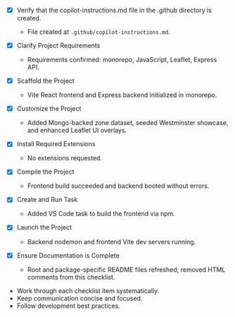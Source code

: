  - [x] Verify that the copilot-instructions.md file in the .github directory is created.
	 - File created at `.github/copilot-instructions.md`.

 - [x] Clarify Project Requirements
   - Requirements confirmed: monorepo, JavaScript, Leaflet, Express API.

 - [x] Scaffold the Project
   - Vite React frontend and Express backend initialized in monorepo.

 - [x] Customize the Project
   - Added Mongo-backed zone dataset, seeded Westminster showcase, and enhanced Leaflet UI overlays.

 - [x] Install Required Extensions
   - No extensions requested.

 - [x] Compile the Project
   - Frontend build succeeded and backend booted without errors.

 - [x] Create and Run Task
   - Added VS Code task to build the frontend via npm.

- [x] Launch the Project
   - Backend nodemon and frontend Vite dev servers running.
- [x] Ensure Documentation is Complete
	 - Root and package-specific README files refreshed; removed HTML comments from this checklist.

- Work through each checklist item systematically.
- Keep communication concise and focused.
- Follow development best practices.
